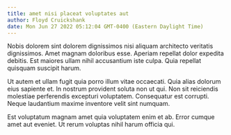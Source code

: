 ```yaml
---
title: amet nisi placeat voluptates aut
author: Floyd Cruickshank
date: Mon Jun 27 2022 05:12:04 GMT-0400 (Eastern Daylight Time)
---
```

Nobis dolorem sint dolorem dignissimos nisi aliquam architecto veritatis dignissimos. Amet magnam doloribus esse. Aperiam repellat dolor expedita debitis. Est maiores ullam nihil accusantium iste culpa. Quia repellat quisquam suscipit harum.

 Ut autem et ullam fugit quia porro illum vitae occaecati. Quia alias dolorum eius sapiente et. In nostrum provident soluta non ut qui. Non sit reiciendis molestiae perferendis excepturi voluptatem. Consequatur est corrupti. Neque laudantium maxime inventore velit sint numquam.

 Est voluptatum magnam amet quia voluptatem enim et ab. Error cumque amet aut eveniet. Ut rerum voluptas nihil harum officia qui.